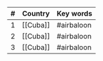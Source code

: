 | #   | Country  | Key words  |
| --- | -------- | ---------- |
| 1   | [[Cuba]] | #airbaloon |
| 2   | [[Cuba]] | #airbaloon |
| 3   | [[Cuba]] | #airbaloon |